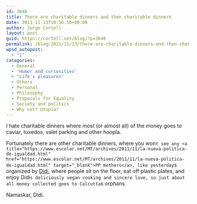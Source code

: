 ```yaml
---
id: 3646
title: There are charitable dinners and then charitable dinners
date: 2011-11-13T10:56:56+00:00
author: Jorge Cortell
layout: post
guid: https://cortell.net/blog/?p=3646
permalink: /blog/2011/11/13/there-are-charitable-dinners-and-then-charitable-dinners/
wpsd_autopost:
  - "1"
categories:
  - General
  - 'Humor and curiosities'
  - "Life's pleasures"
  - Others
  - Personal
  - Philosophy
  - Proposals for Equality
  - Society and politics
  - Why not? Utopia?
---
```

I hate charitable dinners where most (or almost all) of the money goes to caviar, tuxedos, valet parking and other hoopla.

Fortunately there are other charitable dinners, where you won`t see any <a title="https://www.escolar.net/MT/archives/2011/11/la-nueva-politica-de-igualdad.html" href="https://www.escolar.net/MT/archives/2011/11/la-nueva-politica-de-igualdad.html" target="_blank">PP mothers</a>, like yesterday`s organized by <a title="https://foro.enfemenino.com/forum/f257/__f142_f257-Taller-de-cocina-vegetariana-en-valencia-d.html" href="https://foro.enfemenino.com/forum/f257/__f142_f257-Taller-de-cocina-vegetariana-en-valencia-d.html" target="_blank">Didi</a>, where people sit on the floor, eat off plastic plates, and enjoy Didi`s deliciously vegan cooking and sincere love, so just about all money collected goes to Calcutta`s orphans.

Namaskar, Didi.